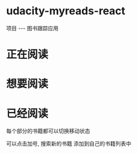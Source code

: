 # udacity-myreads-react
项目 --- 图书跟踪应用


# 正在阅读

# 想要阅读

# 已经阅读


每个部分的书籍都可以切换移动状态


可以点击加号, 搜索新的书籍 添加到自己的书籍列表中


